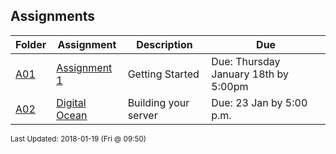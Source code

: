 ## Assignments
| Folder | Assignment | Description | Due|
 | ------------|------------|------------|------------|
 | [A01](./A02) | [ Assignment 1 ](./A02) |  Getting Started | Due: Thursday January 18th by 5:00pm |
 | [A02](./A02) | [ Digital Ocean ](./A02) |  Building your server | Due: 23 Jan by 5:00 p.m. |

<sup>Last Updated: 2018-01-19 (Fri @ 09:50)</sup>